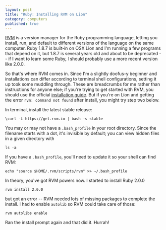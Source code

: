 ```yaml
---
layout: post
title: "Ruby: Installing RVM on Lion"
category: computers
published: true
---
```


[RVM](https://rvm.io/rvm/) is a version manager for the Ruby programming language, letting you install, run, and default to different versions of the language on the same computer. Ruby 1.8.7 is built-in on OSX Lion and I'm running a few programs that depend on it, but 1.8.7 is several years old and about to be deprecated -- if I want to learn some Ruby, I should probably use a more recent version like 2.0.0. 

So that's where RVM comes in. Since I'm a slightly doofus-y beginner and installations can differ according to terminal shell configurations, setting it up took some muddling through. These are breadcrumbs for me rather than instructions for anyone else; if you're trying to get started with RVM, you should use the official [installation guide](https://rvm.io/rvm/install/). But if you're on Lion and getting the error <code>rvm: command not found</code> after install, you might try step two below.

In terminal, install the latest stable release:

	\curl -L https://get.rvm.io | bash -s stable

You may or may not have a <code>.bash_profile</code> in your root directory. Since the filename starts with a dot, it's invisible by default; you can view hidden files in a given directory with

	ls -a

If you have a <code>.bash_profile</code>, you'll need to update it so your shell can find RVM:

	echo "source $HOME/.rvm/scripts/rvm" >> ~/.bash_profile

In theory, you've got RVM powers now. I started to install Ruby 2.0.0

	rvm install 2.0.0

but got an error -- RVM needed lots of missing packages to complete the install. I had to enable <code>autolib</code> so RVM could take care of those:

	rvm autolibs enable

Ran the install prompt again and that did it. Hurrah!